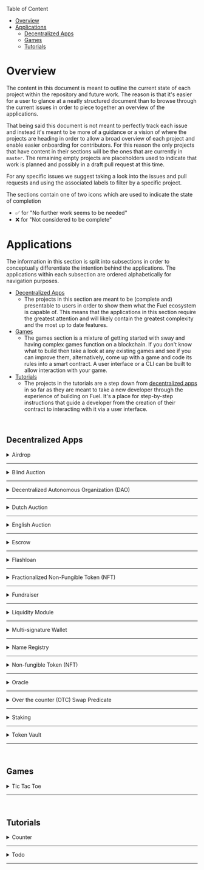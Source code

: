 Table of Content
- [Overview](#overview)
- [Applications](#applications)
  - [Decentralized Apps](#decentralized-apps)
  - [Games](#games)
  - [Tutorials](#tutorials)

# Overview

The content in this document is meant to outline the current state of each project within the repository and future work. The reason is that it's easier for a user to glance at a neatly structured document than to browse through the current issues in order to piece together an overview of the applications.

That being said this document is not meant to perfectly track each issue and instead it's meant to be more of a guidance or a vision of where the projects are heading in order to allow a broad overview of each project and enable easier onboarding for contributors. For this reason the only projects that have content in their sections will be the ones that are currently in `master`. The remaining empty projects are placeholders used to indicate that work is planned and possibly in a draft pull request at this time.

For any specific issues we suggest taking a look into the issues and pull requests and using the associated labels to filter by a specific project.

The sections contain one of two icons which are used to indicate the state of completion

- ✅ for "No further work seems to be needed"
- ❌ for "Not considered to be complete"

# Applications

The information in this section is split into subsections in order to conceptually differentiate the intention behind the applications. The applications within each subsection are ordered alphabetically for navigation purposes.

- [Decentralized Apps](#decentralized-apps)
  - The projects in this section are meant to be (complete and) presentable to users in order to show them what the Fuel ecosystem is capable of. This means that the applications in this section require the greatest attention and will likely contain the greatest complexity and the most up to date features.
- [Games](#games)
  - The games section is a mixture of getting started with sway and having complex games function on a blockchain. If you don't know what to build then take a look at any existing games and see if you can improve them, alternatively, come up with a game and code its rules into a smart contract. A user interface or a CLI can be built to allow interaction with your game.
- [Tutorials](#tutorials)
  - The projects in the tutorials are a step down from [decentralized apps](#decentralized-apps) in so far as they are meant to take a new developer through the experience of building on Fuel. It's a place for step-by-step instructions that guide a developer from the creation of their contract to interacting with it via a user interface.

<br>

## Decentralized Apps

<details>
<summary>Airdrop</summary>

<h3>Contracts ✅</h3>

- Feature complete for UI integration
  - Needs vec support in SDK so that array can be changed to vec

<h3>User Interface</h3>

<h3>Tests</h3>

- <h3>Rust ❌</h3>

  - Tests currently integrate manual hashing due to compatiability with [Fuel-Merkle](https://github.com/FuelLabs/fuel-merkle).

- <h3>Typescript</h3>

<h3>Documentation ✅</h3>

- Readme ✅
  - Once UI is added it needs to be documented
- Specification ✅

</details>

---

<details>
<summary>Blind Auction</summary>

<h3>Contracts</h3>

<h3>User Interface</h3>

<h3>Tests</h3>

- <h3>Rust</h3>
- <h3>Typescript</h3>

<h3>Documentation</h3>

</details>

---

<details>
<summary>Decentralized Autonomous Organization (DAO)</summary>

<h3>Contracts ❌</h3>

- Replace constructor with manifest instantiation?
- Need to possibly handle overflowing upon calculating votes inside `execute`
- Outdated way to call an arbitrary contract, WIP in Sway repo
- Can instantiate with approval of 1 - exploitable
- Extend to use multiple consensus mechansims instead of a simple yes:no ratio
- Not alphabetically ordered
- Formatting

<h3>User Interface</h3>

<h3>Tests</h3>

- <h3>Rust ❌</h3>

  - SDK has block manipulation so tests can continue to be written

- <h3>Typescript</h3>

<h3>Documentation ✅</h3>

- Readme ❌
  - Need to remove "current state of app" since this document covers that content
  - Once UI is added it needs to be documented
- Specification ✅

</details>

---

<details>
<summary>Dutch Auction</summary>

<h3>Contracts</h3>

<h3>User Interface</h3>

<h3>Tests</h3>

- <h3>Rust</h3>
- <h3>Typescript</h3>

<h3>Documentation</h3>

</details>

---

<details>
<summary>English Auction</summary>

<h3>Contracts ❌</h3>

  - Needs [support for StorageVec](https://github.com/FuelLabs/sway/issues/2465) in structs so that mutliple NFTs may be bid

<h3>User Interface</h3>

<h3>Tests</h3>

- <h3>Rust ✅</h3>
- <h3>Typescript</h3>

<h3>Documentation</h3>

- Readme ✅
  - Once UI is added it needs to be documented
- Specification ✅

</details>

---

<details>
<summary>Escrow</summary>

<h3>Contracts ✅</h3>

- Feature complete for UI integration
- Needs some getters so that contracts can interact

<h3>User Interface</h3>

<h3>Tests</h3>

- <h3>Rust ❌</h3>

  - SDK has block manipulation so tests can continue to be written

- <h3>Typescript</h3>

<h3>Documentation ✅</h3>

- Readme ❌
  - Once UI is added it needs to be documented
- Specification ✅

</details>

---

<details>
<summary>Flashloan</summary>

<h3>Contracts</h3>

<h3>User Interface</h3>

<h3>Tests</h3>

- <h3>Rust</h3>
- <h3>Typescript</h3>

<h3>Documentation</h3>

</details>

---

<details>
<summary>Fractionalized Non-Fungible Token (NFT)</summary>

<h3>Contracts</h3>

<h3>User Interface</h3>

<h3>Tests</h3>

- <h3>Rust</h3>
- <h3>Typescript</h3>

<h3>Documentation</h3>

</details>

---

<details>
<summary>Fundraiser</summary>

<h3>Contracts ❌</h3>

- Discovery of campaigns
  - Cannot search for campaign aside from by a number from 0...X where X is known
  - Campaigns do not have any descriptions / titles / context
    - Should probably use a vec to store data that a human can use to distinguish between campaigns
- No easy way to retrieve campaigns by user
  - Must iterate from 0...X where X is known by another function call

<h3>User Interface ❌</h3>

<h4>Author</h4>

An author should be able to see a history of the campaigns that they have created

- This should be categorized into currently active and completed campaigns
- An active campaign is one that has not reached its deadline nor has been cancelled by the author
- The author should see 
  - When the campaign ends / time until the deadline
  - Which campaigns have been cancelled / claimed
  - The state of the campaign i.e. whether the campaign has succeeded in reaching its goal
    - Pending state is when the deadline has not been reached
    - Successful state is when the deadline is reached and the goal has been reached
    - Failed state is when the deadline is reached and the goal has not been reached
    - Cancelled state is when the author has cancelled the campaign
  - The amount pledged by all users and how much is needed to reach the goal
  - Who the beneficiary is
  - Which asset the campaign accepts

<h4>User</h4>

A user should be able to see the campaigns that they have pledged towards

- This includes the amount that they have pledged
- The campaigns should be categorized into active and completed campaigns
- Only the user should be able to see how much they have pledged

<h3>Tests</h3>

- <h3>Rust ❌</h3>

  - SDK has block manipulation so tests can continue to be written

- <h3>Typescript</h3>

<h3>Documentation ✅</h3>

- Readme ✅
  - Once UI is added it needs to be documented
- Specification ✅

</details>

---

<details>
<summary>Liquidity Module</summary>

<h3>Contracts</h3>

<h3>User Interface</h3>

<h3>Tests</h3>

- <h3>Rust</h3>
- <h3>Typescript</h3>

<h3>Documentation</h3>

- Issue is not documented

</details>

---

<details>
<summary>Multi-signature Wallet</summary>

<h3>Contracts ❌</h3>

- Rename `contract_abi` to `interface`
- Move documentation onto the interface rather than have it on the implementation
- Document events
- Not alphabetically ordered
- Move `create_hash` into `utils`
- Move `count_approvals` to `utils` when libraries support storage access
  - The keyword `break` is implemented, uncomment and use in fn
- Needs to use vec instead of arrays but cannot test in SDK
- Only basic functionality is implemented (lots more to do as listed in issues)
  - Cannot make arbitrary calls yet, work is being done in Sway which hopefully resolves this

<h3>User Interface</h3>

<h3>Tests</h3>

- <h3>Rust ❌</h3>

  - Needs vec support to test, partial tests written for basic functionality in draft PR

- <h3>Typescript</h3>

<h3>Documentation ❌</h3>

- Readme ❌
  - Need to remove "current state of app" since this document covers that content
  - Once UI is added it needs to be documented
- Specification ❌
  - Does not exist

</details>

---

<details>
<summary>Name Registry</summary>

<h3>Contracts ✅</h3>

<h3>User Interface ❌</h3>
  - UI does not exist

<h3>Tests ✅</h3>

- <h3>Rust ✅</h3>
- <h3>Typescript ❌</h3>
  - Tests are only in Rust

<h3>Documentation ✅</h3>

</details>

---

<details>
<summary>Non-fungible Token (NFT)</summary>

Will move from Apps repo to Libs repo soon

<h3>Contracts ❌</h3>

- Needs vec and option but they are not supported in the SDK so cannot test

<h3>User Interface ✅</h3>

- Will not exist for an NFT and instead other applications which integrate the NFT will have their own UI's

<h3>Tests</h3>

- <h3>Rust ❌</h3>

  - Needs to support vec and option to complete testing

- <h3>Typescript ✅</h3>

  - Will not exist

<h3>Documentation ❌</h3>

- Readme ❌
  - Need to remove "current state of app" since this document covers that content
  - Doesn't really belong in apps repo and should be moved to libs repo at some point
    - Although it will be used in other apps
- Specification ❌
  - Does not exist

</details>

---

<details>
<summary>Oracle</summary>

<h3>Contracts ❌</h3>

- Needs a sway fix for using non-primitive types as configuration time constants to represent the owner variable appropriately.

<h3>User Interface</h3>

<h3>Oracle Node</h3>

<h3>Tests</h3>

- <h3>Rust ✅</h3>
- <h3>Typescript</h3>

<h3>Documentation ✅</h3>

- Readme ✅
- Specification ✅

</details>

---

<details>
<summary>Over the counter (OTC) Swap Predicate</summary>

<h3>Contracts</h3>

<h3>User Interface</h3>

<h3>Tests</h3>

- <h3>Rust</h3>
- <h3>Typescript</h3>

<h3>Documentation</h3>

</details>

---

<details>
<summary>Staking</summary>

<h3>Contracts</h3>

<h3>User Interface</h3>

<h3>Tests</h3>

- <h3>Rust</h3>
- <h3>Typescript</h3>

<h3>Documentation</h3>

</details>

---

<details>
<summary>Token Vault</summary>

<h3>Contracts</h3>

<h3>User Interface</h3>

<h3>Tests</h3>

- <h3>Rust</h3>
- <h3>Typescript</h3>

<h3>Documentation</h3>

</details>

---

<br>

## Games

<details>
<summary>Tic Tac Toe</summary>

<h3>Contracts</h3>

<h3>User Interface</h3>

<h3>Tests</h3>

- <h3>Rust</h3>
- <h3>Typescript</h3>

<h3>Documentation</h3>

</details>

---

<br>

## Tutorials

<details>
<summary>Counter</summary>

<h3>Contracts</h3>

<h3>User Interface</h3>

<h3>Tests</h3>

- <h3>Rust</h3>
- <h3>Typescript</h3>

<h3>Documentation</h3>

</details>

---

<details>
<summary>Todo</summary>

<h3>Contracts</h3>

<h3>User Interface</h3>

<h3>Tests</h3>

- <h3>Rust</h3>
- <h3>Typescript</h3>

<h3>Documentation</h3>

</details>

---
